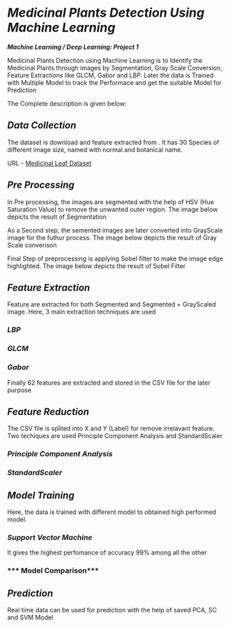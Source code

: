 # ***Medicinal Plants Detection Using Machine Learning***
***Machine Learning / Deep Learning: Project 1***

Medicinal Plants Detection using Machine Learning is to Identify the Medicinal Plants through images by Segmentation, Gray Scale Conversion, Feature Extractions like GLCM, Gabor and LBP. Later the data is Trained with Multiple Model to track the Performace and get the suitable Model for Prediction

The Complete description is given below:
## ***Data Collection***  
The dataset is download and feature extracted from . It has 30 Species of different image size, named with normal and botanical name.

URL - [Medicinal Leaf Dataset](https://data.mendeley.com/datasets/nnytj2v3n5/1)
## ***Pre Processing***
In Pre processing, the images are segmented with the help of HSV (Hue Saturation Value) to remove the unwanted outer region.
The image below depicts the result of Segmentation

As a Second step, the semented images are later converted into GrayScale image for the futhur process.
The image below depicts the result of Gray Scale converison

Final Step of preprocessing is applying Sobel filter to make the image edge highlighted.
The image below depicts the result of Sobel Filter

## ***Feature Extraction***
Feature are extracted for both Segmented and Segmented + GrayScaled image. Here, 3 main extraction techniques are used
### ***LBP***
### ***GLCM***
### ***Gabor***

Finally 62 features are extracted and stored in the CSV file for the later purpose

## ***Feature Reduction***
The CSV file is splited into X and Y (Label) for remove irrelavant feature. Two techiques are used Principle Component Analysis and StandardScaler
### ***Principle Component Analysis***
### ***StandardScaler***

## ***Model Training***
Here, the data is trained with different model to obtained high performed model.
### ***Support Vector Machine***
It gives the highest perfomance of accuracy 99% among all the other
### *** Model Comparison***

## ***Prediction***
Real time data can be used for prediction with the help of saved PCA, SC and SVM Model
